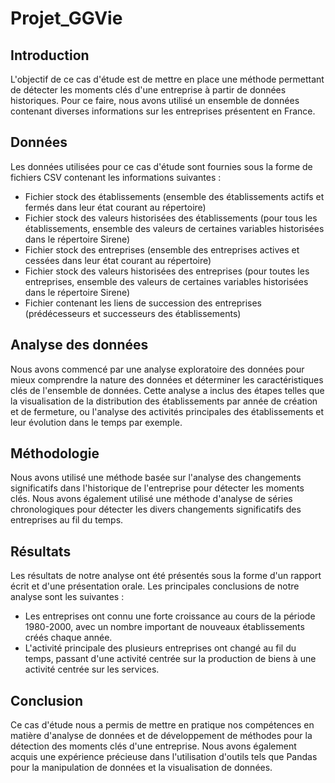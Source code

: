 # Projet_GGVie

## Introduction
L'objectif de ce cas d'étude est de mettre en place une méthode permettant de détecter les moments clés d'une entreprise à partir de données historiques. Pour ce faire, nous avons utilisé un ensemble de données contenant diverses informations sur les entreprises présentent en France.

## Données
Les données utilisées pour ce cas d'étude sont fournies sous la forme de fichiers CSV contenant les informations suivantes :
- Fichier stock des établissements (ensemble des établissements actifs et fermés dans leur état courant au répertoire)
- Fichier stock des valeurs historisées des établissements (pour tous les établissements, ensemble des valeurs de certaines variables historisées dans le répertoire Sirene)
- Fichier stock des entreprises (ensemble des entreprises actives et cessées dans leur état courant au répertoire)
- Fichier stock des valeurs historisées des entreprises (pour toutes les entreprises, ensemble des valeurs de certaines variables historisées dans le répertoire Sirene)
- Fichier contenant les liens de succession des entreprises  (prédécesseurs et successeurs des établissements)

## Analyse des données
Nous avons commencé par une analyse exploratoire des données pour mieux comprendre la nature des données et déterminer les caractéristiques clés de l'ensemble de données. Cette analyse a inclus des étapes telles que la visualisation de la distribution des établissements par année de création et de fermeture, ou l'analyse des activités principales des établissements et leur évolution dans le temps par exemple.

## Méthodologie
Nous avons utilisé une méthode basée sur l'analyse des changements significatifs dans l'historique de l'entreprise pour détecter les moments clés.
Nous avons également utilisé une méthode d'analyse de séries chronologiques pour détecter les divers changements significatifs  des entreprises au fil du temps.

## Résultats
Les résultats de notre analyse ont été présentés sous la forme d'un rapport écrit et d'une présentation orale. Les principales conclusions de notre analyse sont les suivantes :

- Les entreprises ont connu une forte croissance au cours de la période 1980-2000, avec un nombre important de nouveaux établissements créés chaque année.
- L'activité principale des plusieurs entreprises ont changé au fil du temps, passant d'une activité centrée sur la production de biens à une activité centrée sur les services.

## Conclusion
Ce cas d'étude nous a permis de mettre en pratique nos compétences en matière d'analyse de données et de développement de méthodes pour la détection des moments clés d'une entreprise. Nous avons également acquis une expérience précieuse dans l'utilisation d'outils tels que Pandas pour la manipulation de données et la visualisation de données.

